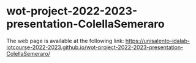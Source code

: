 # wot-project-2022-2023-presentation-ColellaSemeraro

The web page is available at the following link: https://unisalento-idalab-iotcourse-2022-2023.github.io/wot-project-2022-2023-presentation-ColellaSemeraro/
